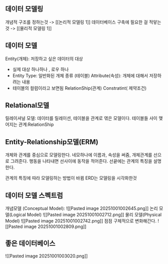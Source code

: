 ## 데이터 모델링
개념적 구조를 정하는것 -> [[논리적 모델링 1]]
데이터베이스 구축에 필요한 걸 적앟는것 -> [[물리적 모델링 1]]

## 데이터  모델
 Entity(개체): 저장하고 싶은 데이터의 대상
 - 실제 대상 하나하나 , 로우 하나
 - Entity Type: 일반화된 개체 종류 (테이블)
 Attribute(속성):  개체에 대해서 저장하려는 내용
- 테이블의 컬럼이라고 보면됨
RelationShip(관계)
Constratint( 제약조건)
## Relational모델
릴레이셔널 모델: 데이터를 릴레이션,  테이블을 관계로 엮은 모델이다.
테이블들 사이 맺어지는 관계:RelationShip

## Entity-Relationship모델(ERM)
개체와 관계를 중심으로 모델링한다.
네모하나에 이름과, 속성을 써줌, 개체관계를 선으로 그려준다. 행동을 나타내면 선사이에 동작을 적어준다. 선끝에는 관계의 특징을 설명한다.

관계의 특징에  따라 모델링하는 방법이 바뀜
ERD는 모델링을 시각화한것

## 데이터 모델 스펙트럼
개념모델 (Conceptual Model):
![[Pasted image 20251001002645.png]]
논리 모델(Logical Model)
![[Pasted image 20251001002712.png]]
물리 모델(Physical Model)
![[Pasted image 20251001002742.png]]
 점점 구체적으로 변화해간다.
![[Pasted image 20251001002809.png]]

## 좋은 데이터베이스
![[Pasted image 20251001003020.png]]
